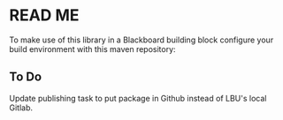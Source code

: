 # READ ME

To make use of this library in a Blackboard building block configure your build environment with this maven repository:

## To Do
Update publishing task to put package in Github instead of LBU's local Gitlab.
